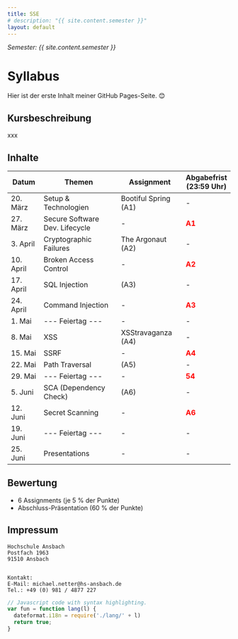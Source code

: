 ```yaml
---
title: SSE
# description: "{{ site.content.semester }}"
layout: default
---
```

*Semester: {{ site.content.semester }}*
# Syllabus
Hier ist der erste Inhalt meiner GitHub Pages-Seite. 😊

## Kursbeschreibung
xxx

## Inhalte

| **Datum** | **Themen**                     | **Assignment**       | **Abgabefrist<br>(23:59 Uhr)**         |
|-----------|--------------------------------|----------------------|----------------------------------------|
| 20. März  | Setup & Technologien           | Bootiful Spring (A1) | -                                      |
| 27. März  | Secure Software Dev. Lifecycle | -                    | <span style="color:red"> **A1**</span> |
| 3. April  | Cryptographic Failures         | The Argonaut (A2)    | -                                      |
| 10. April | Broken Access Control          | -                    | <span style="color:red"> **A2**</span> |
| 17. April | SQL Injection                  | (A3)                 | -                                      |
| 24. April | Command Injection              | -                    | <span style="color:red"> **A3**</span> |
| 1. Mai    | --- Feiertag ---               | -                    | -                                      |
| 8. Mai    | XSS                            | XSStravaganza (A4)   | -                                      |
| 15. Mai   | SSRF                           | -                    | <span style="color:red"> **A4**</span> |
| 22. Mai   | Path Traversal                 | (A5)                 | -                                      |
| 29. Mai   | --- Feiertag ---               | -                    | <span style="color:red"> **54**</span> |
| 5. Juni   | SCA (Dependency Check)         | (A6)                 | -                                      |
| 12. Juni  | Secret Scanning                | -                    | <span style="color:red"> **A6**</span> |
| 19. Juni  | --- Feiertag ---               | -                    | -                                      |
| 25. Juni  | Presentations                  | -                    | -                                      |

## Bewertung
- 6 Assignments (je 5 % der Punkte)
- Abschluss-Präsentation (60 % der Punkte)

## Impressum
```Michael Netter
Hochschule Ansbach
Postfach 1963
91510 Ansbach


Kontakt: 
E-Mail: michael.netter@hs-ansbach.de
Tel.: +49 (0) 981 / 4877 227
```
```js
// Javascript code with syntax highlighting.
var fun = function lang(l) {
  dateformat.i18n = require('./lang/' + l)
  return true;
}
```